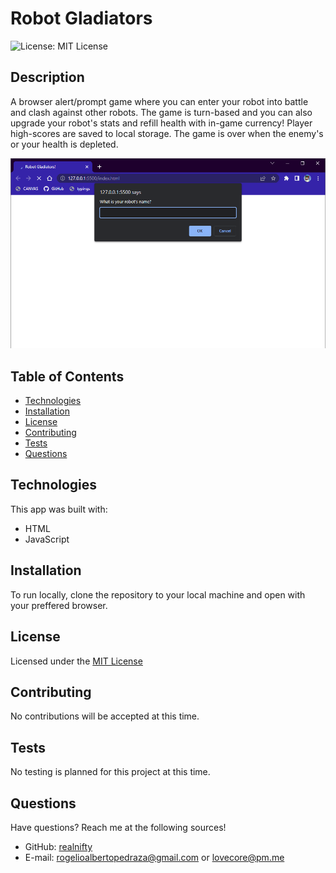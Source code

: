 # Robot Gladiators

![License: MIT License](https://img.shields.io/badge/license-MIT-orange)
  
## Description

A browser alert/prompt game where you can enter your robot into battle and clash against other robots. The game is turn-based and you can also upgrade your robot's stats and refill health with in-game currency! Player high-scores are saved to local storage. The game is over when the enemy's or your health is depleted.

![app screenshot](./assets/images/app-ss.png)

## Table of Contents

- [Technologies](#technologies)
- [Installation](#installation)
- [License](#license)
- [Contributing](#contributing)
- [Tests](#tests)
- [Questions](#questions)

## Technologies

This app was built with:
- HTML
- JavaScript

## Installation

To run locally, clone the repository to your local machine and open with your preffered browser.

## License
    
Licensed under the [MIT License](https://spdx.org/licenses/MIT.html)

## Contributing

No contributions will be accepted at this time.

## Tests

No testing is planned for this project at this time.

## Questions

Have questions? Reach me at the following sources!

* GitHub: [realnifty](https://github.com/realnifty)
* E-mail: rogelioalbertopedraza@gmail.com or lovecore@pm.me